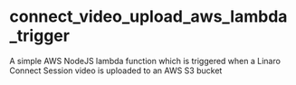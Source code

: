 # connect_video_upload_aws_lambda_trigger
A simple AWS NodeJS lambda function which is triggered when a Linaro Connect Session video is uploaded to an AWS S3 bucket
